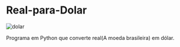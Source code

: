 # Real-para-Dolar
![dolar](https://user-images.githubusercontent.com/121234114/217286246-b06a80aa-43ef-4ab8-a3eb-43013bf60ea1.png)

Programa em Python que converte real(A moeda brasileira) em dólar.
